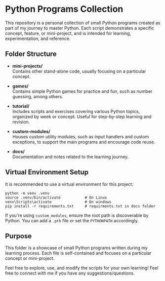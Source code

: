 # Python Programs Collection

This repository is a personal collection of small Python programs created as part of my journey to master Python. Each script demonstrates a specific concept, feature, or mini-project, and is intended for learning, experimentation, and reference.

## Folder Structure

- **mini-projects/**  
  Contains other stand-alone code, usually focusing on a particular concept.

- **games/**  
  Contains simple Python games for practice and fun, such as number guessing, among others.

- **tutorial/**  
  Includes scripts and exercises covering various Python topics, organized by week or concept. Useful for step-by-step learning and revision.

- **custom-modules/**  
  Houses custom utility modules, such as input handlers and custom exceptions, to support the main programs and encourage code reuse.

- **docs/**  
  Documentation and notes related to the learning journey.

## Virtual Environment Setup

It is recommended to use a virtual environment for this project:

```
python -m venv .venv
source .venv/bin/activate           # On Linux
venv\Scripts\activate               # On windows
pip install -r requirements.txt     # requirments.txt in docs folder
```

If you're using `custom_modules`, ensure the root path is discoverable by Python. You can add a `.pth` file or set the `PYTHONPATH` accordingly.


## Purpose

This folder is a showcase of small Python programs written during my learning process. Each file is self-contained and focuses on a particular concept or mini-project.

Feel free to explore, use, and modify the scripts for your own learning! Feel free to connect with me if you have any suggestions/questions.
